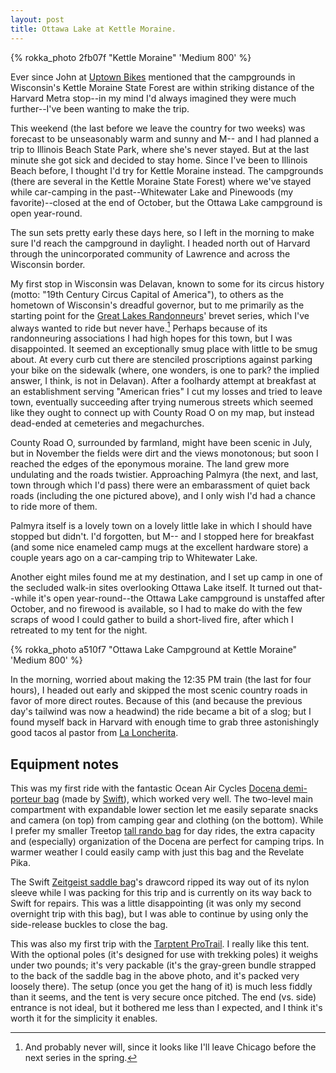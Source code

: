 ```yaml
---
layout: post
title: Ottawa Lake at Kettle Moraine.
---
```


{% rokka_photo 2fb07f "Kettle Moraine" 'Medium 800' %}

Ever since John at [Uptown Bikes](http://www.uptownbikes.com/)
mentioned that the campgrounds in Wisconsin's Kettle Moraine State
Forest are within striking distance of the Harvard Metra stop--in my
mind I'd always imagined they were much further--I've been wanting to
make the trip.

This weekend (the last before we leave the country for two weeks) was
forecast to be unseasonably warm and sunny and M-- and I had planned a
trip to Illinois Beach State Park, where she's never stayed. But at
the last minute she got sick and decided to stay home. Since I've been
to Illinois Beach before, I thought I'd try for Kettle Moraine
instead. The campgrounds (there are several in the Kettle Moraine
State Forest) where we've stayed while car-camping in the
past--Whitewater Lake and Pinewoods (my favorite)--closed at the end
of October, but the Ottawa Lake campground is open year-round.

The sun sets pretty early these days here, so I left in the morning to
make sure I'd reach the campground in daylight. I headed north out of
Harvard through the unincorporated community of Lawrence and across
the Wisconsin border.

My first stop in Wisconsin was Delavan, known to some for its circus
history (motto: "19th Century Circus Capital of America"), to others
as the hometown of Wisconsin's dreadful governor, but to me primarily
as the starting point for the
[Great Lakes Randonneurs](http://www.greatlakesrando.org/)' brevet
series, which I've always wanted to ride but never have.[^1] Perhaps
because of its randonneuring associations I had high hopes for this
town, but I was disappointed. It seemed an exceptionally smug place
with little to be smug about. At every curb cut there are stenciled
proscriptions against parking your bike on the sidewalk (where, one
wonders, is one to park? the implied answer, I think, is not in
Delavan). After a foolhardy attempt at breakfast at an establishment
serving "American fries" I cut my losses and tried to leave town,
eventually succeeding after trying numerous streets which seemed like
they ought to connect up with County Road O on my map, but instead
dead-ended at cemeteries and megachurches.

County Road O, surrounded by farmland, might have been scenic in
July, but in November the fields were dirt and the views monotonous;
but soon I reached the edges of the eponymous moraine. The land
grew more undulating and the roads twistier. Approaching Palmyra (the
next, and last, town through which I'd pass) there were an
embarassment of quiet back roads (including the one pictured above),
and I only wish I'd had a chance to ride more of them.

Palmyra itself is a lovely town on a lovely little lake in which I
should have stopped but didn't. I'd forgotten, but M-- and I stopped
here for breakfast (and some nice enameled camp mugs at the excellent
hardware store) a couple years ago on a car-camping trip to Whitewater
Lake.

Another eight miles found me at my destination, and I set up camp in
one of the secluded walk-in sites overlooking Ottawa Lake itself. It
turned out that--while it's open year-round--the Ottawa Lake
campground is unstaffed after October, and no firewood is available,
so I had to make do with the few scraps of wood I could gather to
build a short-lived fire, after which I retreated to my tent for the
night.

{% rokka_photo a510f7 "Ottawa Lake Campground at Kettle Moraine" 'Medium 800' %}

In the morning, worried about making the 12:35 PM train (the last for
four hours), I headed out early and skipped the most scenic country
roads in favor of more direct routes. Because of this (and because the
previous day's tailwind was now a headwind) the ride became a bit of a
slog; but I found myself back in Harvard with enough time to grab
three astonishingly good tacos al pastor from
[La Loncherita](http://www.yelp.com/biz/la-loncherita-harvard).

## Equipment notes

This was my first ride with the fantastic Ocean Air Cycles
[Docena demi-porteur bag](http://oceanaircycles.com/2014/05/28/docena-demi-porteur-bag/)
(made by [Swift](http://builtbyswift.com/)), which worked very
well. The two-level main compartment with expandable lower section
let me easily separate snacks and camera (on top) from camping gear
and clothing (on the bottom). While I prefer my smaller Treetop
[tall rando bag](http://treetop.bigcartel.com/product/tall-rando-bag-red-waxed-canvas)
for day rides, the extra capacity and (especially) organization of the
Docena are perfect for camping trips. In warmer weather I could easily
camp with just this bag and the Revelate Pika.

The Swift
[Zeitgeist saddle bag](http://builtbyswift.com/shop/zeitgeist-saddle-bag/)'s
drawcord ripped its way out of its nylon sleeve while I was packing
for this trip and is currently on its way back to Swift for
repairs. This was a little disappointing (it was only my second
overnight trip with this bag), but I was able to continue by using
only the side-release buckles to close the bag.

This was also my first trip with the
[Tarptent ProTrail](https://www.tarptent.com/protrail.html). I really
like this tent. With the optional poles (it's designed for use with
trekking poles) it weighs under two pounds; it's very packable (it's
the gray-green bundle strapped to the back of the saddle bag in the above
photo, and it's packed very loosely there). The setup (once you get the hang of it) is much less fiddly
than it seems, and the tent is very secure once pitched. The end
(vs. side) entrance is not ideal, but it bothered me less than I
expected, and I think it's worth it for the simplicity it enables.

[^1]: And probably never will, since it looks like I'll leave Chicago before the next series in the spring.
